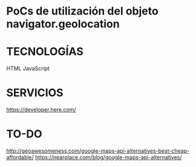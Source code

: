 # PoCs de utilización del objeto navigator.geolocation

# TECNOLOGÍAS
HTML
JavaScript

# SERVICIOS
https://developer.here.com/


# TO-DO
http://geoawesomeness.com/google-maps-api-alternatives-best-cheap-affordable/
https://nearplace.com/blog/google-maps-api-alternatives/
